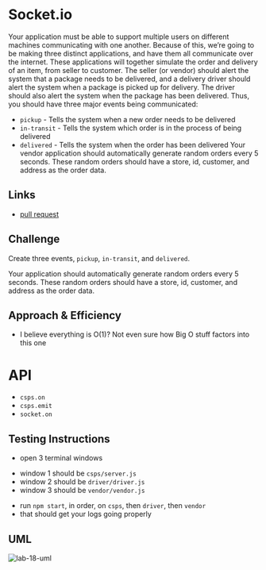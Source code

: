 # Socket.io
    
Your application must be able to support multiple users on different machines communicating with one another. Because of this, we’re going to be making three distinct applications, and have them all communicate over the internet. These applications will together simulate the order and delivery of an item, from seller to customer. The seller (or vendor) should alert the system that a package needs to be delivered, and a delivery driver should alert the system when a package is picked up for delivery. The driver should also alert the system when the package has been delivered. Thus, you should have three major events being communicated:

* `pickup` - Tells the system when a new order needs to be delivered
* `in-transit` - Tells the system which order is in the process of being delivered
* `delivered` - Tells the system when the order has been delivered
Your vendor application should automatically generate random orders every 5 seconds. These random orders should have a store, id, customer, and address as the order data.
    
## Links
    
- [pull request](https://github.com/daniel-nguyen-401-advanced-javascript/lab-16/pull/3)
    
## Challenge
    
Create three events, `pickup`, `in-transit`, and `delivered`.

Your application should automatically generate random orders every 5 seconds. These random orders should have a store, id, customer, and address as the order data.

## Approach & Efficiency

- I believe everything is O(1)? Not even sure how Big O stuff factors into this one

# API

- `csps.on`
- `csps.emit`
- `socket.on`
    
## Testing Instructions
    
- open 3 terminal windows
* window 1 should be `csps/server.js`
* window 2 should be `driver/driver.js`
* window 3 should be `vendor/vendor.js`
- run `npm start`, in order, on `csps`, then `driver`, then `vendor`
- that should get your logs going properly

## UML
![lab-18-uml](lab-18-uml.jpg)
